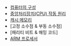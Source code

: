 - [컴퓨터의 구성](https://github.com/CS-bbogaegi/cs_bbogaegi/blob/main/%EC%BB%B4%ED%93%A8%ED%84%B0%20%EA%B5%AC%EC%A1%B0/%EC%BB%B4%ED%93%A8%ED%84%B0%EC%9D%98%20%EA%B5%AC%EC%84%B1%2C%20CPU%EC%9E%91%EB%8F%99%20%EC%9B%90%EB%A6%AC.md)
- [중앙처리장치(CPU) 작동 원리](https://github.com/CS-bbogaegi/cs_bbogaegi/blob/main/%EC%BB%B4%ED%93%A8%ED%84%B0%20%EA%B5%AC%EC%A1%B0/%EC%BB%B4%ED%93%A8%ED%84%B0%EC%9D%98%20%EA%B5%AC%EC%84%B1%2C%20CPU%EC%9E%91%EB%8F%99%20%EC%9B%90%EB%A6%AC.md)
- [캐시 메모리](https://github.com/CS-bbogaegi/cs_bbogaegi/blob/main/%EC%BB%B4%ED%93%A8%ED%84%B0%20%EA%B5%AC%EC%A1%B0/%EC%BA%90%EC%8B%9C%EB%A9%94%EB%AA%A8%EB%A6%AC.md)
- [고정 소수점 & 부동 소수점]
- [패리티 비트 & 해밍 코드]
- [ARM 프로세서](https://github.com/CS-bbogaegi/cs_bbogaegi/tree/main/%EC%BB%B4%ED%93%A8%ED%84%B0%20%EA%B5%AC%EC%A1%B0)
